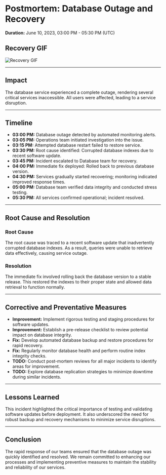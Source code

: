# Postmortem: Database Outage and Recovery

**Duration:** June 10, 2023, 03:00 PM - 05:30 PM (UTC)

## Recovery GIF

![Recovery GIF](https://media.tenor.com/M97hetoowcYAAAAC/speedy-recovery-recovery.gif)

---

## Impact

The database service experienced a complete outage, rendering several critical services inaccessible. All users were affected, leading to a service disruption.

---

## Timeline

- **03:00 PM:** Database outage detected by automated monitoring alerts.
- **03:05 PM:** Operations team initiated investigation into the issue.
- **03:15 PM:** Attempted database restart failed to restore service.
- **03:30 PM:** Root cause identified: Corrupted database indexes due to recent software update.
- **03:45 PM:** Incident escalated to Database team for recovery.
- **04:00 PM:** Immediate fix deployed: Rolled back to previous database version.
- **04:30 PM:** Services gradually started recovering; monitoring indicated improved response times.
- **05:00 PM:** Database team verified data integrity and conducted stress testing.
- **05:30 PM:** All services confirmed operational; incident resolved.

---

## Root Cause and Resolution

### Root Cause

The root cause was traced to a recent software update that inadvertently corrupted database indexes. As a result, queries were unable to retrieve data effectively, causing service outage.

### Resolution

The immediate fix involved rolling back the database version to a stable release. This restored the indexes to their proper state and allowed data retrieval to function normally.

---

## Corrective and Preventative Measures

- **Improvement:** Implement rigorous testing and staging procedures for software updates.
- **Improvement:** Establish a pre-release checklist to review potential impact on database integrity.
- **Fix:** Develop automated database backup and restore procedures for rapid recovery.
- **Fix:** Regularly monitor database health and perform routine index integrity checks.
- **TODO:** Conduct post-mortem reviews for all major incidents to identify areas for improvement.
- **TODO:** Explore database replication strategies to minimize downtime during similar incidents.

---

## Lessons Learned

This incident highlighted the critical importance of testing and validating software updates before deployment. It also underscored the need for robust backup and recovery mechanisms to minimize service disruptions.

---

## Conclusion

The rapid response of our teams ensured that the database outage was quickly identified and resolved. We remain committed to enhancing our processes and implementing preventive measures to maintain the stability and reliability of our services.

